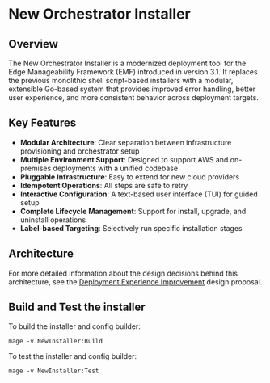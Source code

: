 # New Orchestrator Installer

## Overview

The New Orchestrator Installer is a modernized deployment tool for the Edge Manageability Framework (EMF)
introduced in version 3.1.
It replaces the previous monolithic shell script-based installers with a modular,
extensible Go-based system that provides improved error handling,
better user experience, and more consistent behavior across deployment targets.

## Key Features

- **Modular Architecture**: Clear separation between infrastructure provisioning and orchestrator setup
- **Multiple Environment Support**: Designed to support AWS and on-premises deployments with a unified codebase
- **Pluggable Infrastructure**: Easy to extend for new cloud providers
- **Idempotent Operations**: All steps are safe to retry
- **Interactive Configuration**: A text-based user interface (TUI) for guided setup
- **Complete Lifecycle Management**: Support for install, upgrade, and uninstall operations
- **Label-based Targeting**: Selectively run specific installation stages

## Architecture

For more detailed information about the design decisions behind this architecture,
see the [Deployment Experience Improvement](design-proposals/deployment-experience-improvement.md) design proposal.

## Build and Test the installer

To build the installer and config builder:

```shell
mage -v NewInstaller:Build
```

To test the installer and config builder:

```shell
mage -v NewInstaller:Test
```
